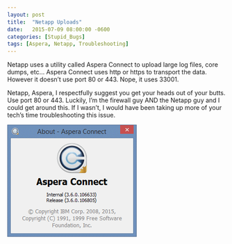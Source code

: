 ```yaml
---
layout: post
title:  "Netapp Uploads"
date:   2015-07-09 08:00:00 -0600
categories: [Stupid_Bugs]
tags: [Aspera, Netapp, Troubleshooting]
---
```


Netapp uses a utility called Aspera Connect to upload large log files, core dumps, etc… Aspera Connect uses http or https to transport the data. However it doesn’t use port 80 or 443. Nope, it uses 33001.

Netapp, Aspera, I respectfully suggest you get your heads out of your butts. Use port 80 or 443. Luckily, I’m the firewall guy AND the Netapp guy and I could get around this. If I wasn’t, I would have been taking up more of your tech’s time troubleshooting this issue.

![pic](/assets/2015/07/aspera_connect.png)
